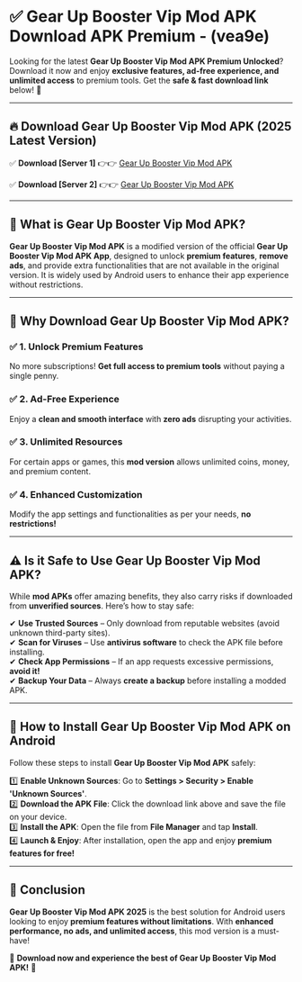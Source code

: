 
# ✅ Gear Up Booster Vip Mod APK Download APK Premium -  (vea9e) 

Looking for the latest **Gear Up Booster Vip Mod APK Premium Unlocked**? Download it now and enjoy **exclusive features, ad-free experience, and unlimited access** to premium tools. Get the **safe & fast download link** below! 🚀

---

## 🔥 Download Gear Up Booster Vip Mod APK (2025 Latest Version)

✅ **Download [Server 1]** 👉👉 [Gear Up Booster Vip Mod APK ](https://apkcomod.com?title=Gear_Up_Booster_Vip_Mod_APK)  

✅ **Download [Server 2]** 👉👉 [Gear Up Booster Vip Mod APK ](https://apkcomod.com?title=Gear_Up_Booster_Vip_Mod_APK)  


---

## 📌 What is Gear Up Booster Vip Mod APK?

**Gear Up Booster Vip Mod APK** is a modified version of the official **Gear Up Booster Vip Mod APK App**, designed to unlock **premium features**, **remove ads**, and provide extra functionalities that are not available in the original version. It is widely used by Android users to enhance their app experience without restrictions.

---

## 🌟 Why Download Gear Up Booster Vip Mod APK?

### ✅ 1. Unlock Premium Features
No more subscriptions! **Get full access to premium tools** without paying a single penny.

### ✅ 2. Ad-Free Experience
Enjoy a **clean and smooth interface** with **zero ads** disrupting your activities.

### ✅ 3. Unlimited Resources
For certain apps or games, this **mod version** allows unlimited coins, money, and premium content.

### ✅ 4. Enhanced Customization
Modify the app settings and functionalities as per your needs, **no restrictions!**

---

## ⚠️ Is it Safe to Use Gear Up Booster Vip Mod APK?

While **mod APKs** offer amazing benefits, they also carry risks if downloaded from **unverified sources**. Here’s how to stay safe:

✔ **Use Trusted Sources** – Only download from reputable websites (avoid unknown third-party sites).  
✔ **Scan for Viruses** – Use **antivirus software** to check the APK file before installing.  
✔ **Check App Permissions** – If an app requests excessive permissions, **avoid it!**  
✔ **Backup Your Data** – Always **create a backup** before installing a modded APK.

---

## 📲 How to Install Gear Up Booster Vip Mod APK on Android

Follow these steps to install **Gear Up Booster Vip Mod APK** safely:

1️⃣ **Enable Unknown Sources**: Go to **Settings > Security > Enable 'Unknown Sources'**.  
2️⃣ **Download the APK File**: Click the download link above and save the file on your device.  
3️⃣ **Install the APK**: Open the file from **File Manager** and tap **Install**.  
4️⃣ **Launch & Enjoy**: After installation, open the app and enjoy **premium features for free!**

---

## 🚀 Conclusion

**Gear Up Booster Vip Mod APK 2025** is the best solution for Android users looking to enjoy **premium features without limitations**. With **enhanced performance, no ads, and unlimited access**, this mod version is a must-have!

🔻 **Download now and experience the best of Gear Up Booster Vip Mod APK!** 🔻

